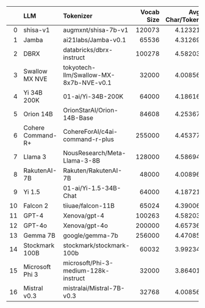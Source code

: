 |    | LLM               | Tokenizer                              |   Vocab Size |   Avg Char/Token |
|---:|:------------------|:---------------------------------------|-------------:|-----------------:|
|  0 | shisa-v1          | augmxnt/shisa-7b-v1                    |       120073 |          4.12321 |
|  1 | Jamba             | ai21labs/Jamba-v0.1                    |        65536 |          4.31269 |
|  2 | DBRX              | databricks/dbrx-instruct               |       100278 |          4.58203 |
|  3 | Swallow MX NVE    | tokyotech-llm/Swallow-MX-8x7b-NVE-v0.1 |        32000 |          4.00856 |
|  4 | Yi 34B 200K       | 01-ai/Yi-34B-200K                      |        64000 |          4.18616 |
|  5 | Orion 14B         | OrionStarAI/Orion-14B-Base             |        84608 |          4.25367 |
|  6 | Cohere Command-R+ | CohereForAI/c4ai-command-r-plus        |       255000 |          4.45377 |
|  7 | Llama 3           | NousResearch/Meta-Llama-3-8B           |       128000 |          4.58694 |
|  8 | RakutenAI-7B      | Rakuten/RakutenAI-7B                   |        48000 |          4.00896 |
|  9 | Yi 1.5            | 01-ai/Yi-1.5-34B-Chat                  |        64000 |          4.18721 |
| 10 | Falcon 2          | tiiuae/falcon-11B                      |        65024 |          4.39006 |
| 11 | GPT-4             | Xenova/gpt-4                           |       100263 |          4.58203 |
| 12 | GPT-4o            | Xenova/gpt-4o                          |       200000 |          4.65736 |
| 13 | Gemma 7B          | google/gemma-7b                        |       256000 |          4.47085 |
| 14 | Stockmark 100B    | stockmark/stockmark-100b               |        60032 |          3.99234 |
| 15 | Microsoft Phi 3   | microsoft/Phi-3-medium-128k-instruct   |        32000 |          3.86401 |
| 16 | Mistral v0.3      | mistralai/Mistral-7B-v0.3              |        32768 |          4.00856 |
